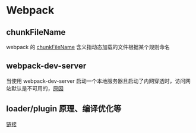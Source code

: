 # Webpack

## chunkFileName

webpack 的 [chunkFileName](http://react-china.org/t/webpack-output-filename-output-chunkfilename/2256/2) 含义指动态加载的文件根据某个规则命名

## webpack-dev-server

当使用 webpack-dev-server 启动一个本地服务器且启动了内网穿透时，访问网站默认是不可用的，[原因](https://stackoverflow.com/questions/43650550/invalid-host-header-in-when-running-react-app)

## loader/plugin 原理、编译优化等

[链接](http://webpack.wuhaolin.cn/5%E5%8E%9F%E7%90%86/5-1%E5%B7%A5%E4%BD%9C%E5%8E%9F%E7%90%86%E6%A6%82%E6%8B%AC.html)